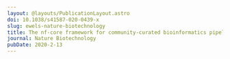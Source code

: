 ```yaml
---
layout: @layouts/PublicationLayout.astro
doi: 10.1038/s41587-020-0439-x
slug: ewels-nature-biotechnology
title: The nf-core framework for community-curated bioinformatics pipelines
journal: Nature Biotechnology
pubDate: 2020-2-13
---
```

